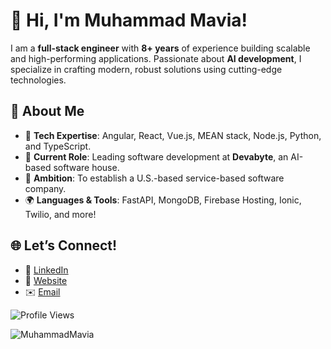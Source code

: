 # 👋 Hi, I'm Muhammad Mavia!  

I am a **full-stack engineer** with **8+ years** of experience building scalable and high-performing applications. Passionate about **AI development**, I specialize in crafting modern, robust solutions using cutting-edge technologies. 

## 🚀 About Me
- 🔧 **Tech Expertise**: Angular, React, Vue.js, MEAN stack, Node.js, Python, and TypeScript.  
- 💼 **Current Role**: Leading software development at **Devabyte**, an AI-based software house.  
- 🌟 **Ambition**: To establish a U.S.-based service-based software company.  
- 🌍 **Languages & Tools**: FastAPI, MongoDB, Firebase Hosting, Ionic, Twilio, and more!  

## 🌐 Let’s Connect!  
- 🔗 [LinkedIn](https://www.linkedin.com/in/muhammadmavia/)  
- 🌟 [Website](https://www.muhammadmavia.com)  
- ✉️ [Email](mailto:muhammadmavia172@gmail.com)  

![Profile Views](https://komarev.com/ghpvc/?username=MuhammadMavia&color=blue)

<p><img align="center" src="https://github-readme-stats.vercel.app/api/top-langs?username=MuhammadMavia&show_icons=true&locale=en&layout=compact" alt="MuhammadMavia" /></p>
